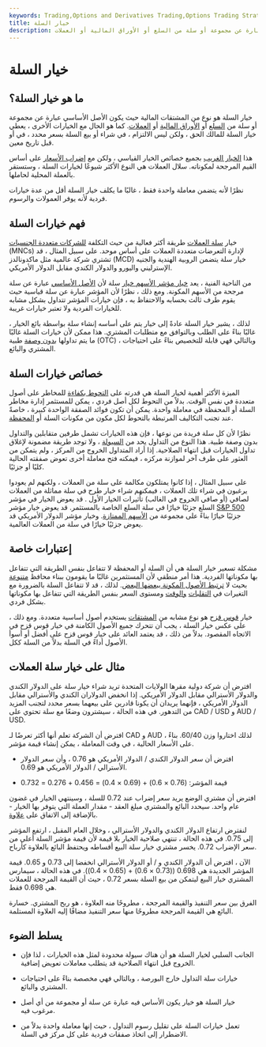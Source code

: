 ```yaml
---
keywords: Trading,Options and Derivatives Trading,Options Trading Strategy and Education,Options and Derivatives,Strategy and Education
title: خيار السلة
description: خيار السلة هو نوع من المشتقات المالية حيث يكون الأصل الأساسي عبارة عن مجموعة أو سلة من السلع أو الأوراق المالية أو العملات.
---
```


# خيار السلة
## ما هو خيار السلة؟

خيار السلة هو نوع من المشتقات المالية حيث يكون الأصل الأساسي عبارة عن مجموعة أو سلة من [السلع](/commodity) أو [الأوراق المالية](/security) أو [العملات](/currency). كما هو الحال مع الخيارات الأخرى ، يعطي خيار السلة للمالك الحق ، ولكن ليس الالتزام ، في شراء أو بيع السلة بسعر محدد ، في أو قبل تاريخ معين.

هذا [الخيار الغريب](/exoticoption) بجميع خصائص الخيار القياسي ، ولكن مع [إضراب الأسعار](/strikeprice) على أساس القيم المرجحة لمكوناته. سلال العملات هي النوع الأكثر شيوعًا لخيارات السلة ، وستستقر بالعملة المحلية لحاملها.

نظرًا لأنه يتضمن معاملة واحدة فقط ، غالبًا ما يكلف خيار السلة أقل من عدة خيارات فردية لأنه يوفر العمولات والرسوم.

## فهم خيارات السلة

خيار [سلة العملات](/currencybasket) طريقة أكثر فعالية من حيث التكلفة [للشركات متعددة الجنسيات](/multinationalcorporation) (MNCs) لإدارة التعرضات متعددة العملات على أساس موحد. على سبيل المثال ، قد تشتري شركة عالمية مثل ماكدونالدز (MCD) خيار سلة يتضمن الروبية الهندية والجنيه الإسترليني واليورو والدولار الكندي مقابل الدولار الأمريكي.

من الناحية الفنية ، يعد [خيار مؤشر الأسهم خيار](/indexoption) سلة لأن [الأصل الأساسي](/underlying-asset) عبارة عن سلة مرجحة من الأسهم المكونة. ومع ذلك ، نظرًا لأن المؤشر عبارة عن سلة قياسية حيث يقوم طرف ثالث بحسابه والاحتفاظ به ، فإن خيارات المؤشر تتداول بشكل مشابه للخيارات الفردية ولا تعتبر خيارات غريبة.

لذلك ، يشير خيار السلة عادةً إلى خيار يتم على أساسه إنشاء سلة بواسطة بائع الخيار ، غالبًا بناءً على الطلب وبالتوافق مع متطلبات المشتري. هذا ممكن لأن خيارات السلة غالبًا ما يتم تداولها [بدون وصفة](/otc) طبية (OTC) ، وبالتالي فهي قابلة للتخصيص بناءً على احتياجات المشتري والبائع.

## خصائص خيارات السلة

الميزة الأكثر أهمية لخيار السلة هي قدرته على [التحوط بكفاءة](/hedge) للمخاطر على أصول متعددة في نفس الوقت. بدلاً من التحوط لكل أصل فردي ، يمكن للمستثمر إدارة مخاطر السلة أو المحفظة في معاملة واحدة. يمكن أن تكون فوائد الصفقة الواحدة كبيرة ، خاصةً عند تجنب التكاليف المرتبطة بالتحوط لكل مكون من مكونات السلة أو [المحفظة](/portfolio).

نظرًا لأن كل سلة فريدة من نوعها ، فإن هذه الخيارات تشمل طرفين متقابلين والتداول بدون وصفة طبية. هذا النوع من التداول يحد من [السيولة](/liquidity) ، ولا توجد طريقة مضمونة لإغلاق تداول الخيارات قبل انتهاء الصلاحية. إذا أراد المتداول الخروج من المركز ، ولم يتمكن من العثور على طرف آخر لموازنة مركزه ، فيمكنه فتح معاملة أخرى تعوض صفقته الحالية كليًا أو جزئيًا.

على سبيل المثال ، إذا كانوا يمتلكون مكالمة على سلة من العملات ، ولكنهم لم يعودوا يرغبون في شراء تلك العملات ، فيمكنهم شراء خيار طرح في سلة مماثلة من العملات لصافي (أو صافي الخروج في الغالب) تأثيرات الخيار الأول . قد يعوض الخيار في مؤشر السلع جزئيًا خيارًا في سلة السلع الخاصة بالمستثمر. قد يعوض خيار مؤشر [S&P 500](/sp) جزئيًا خيارًا بناءً على مجموعة من [الأسهم الممتازة](/bluechipstock). وخيار مؤشر الدولار الأمريكي قد يعوض جزئيًا خيارًا في سلة من العملات العالمية.

## إعتبارات خاصة

مشكلة تسعير خيار السلة هي أن السلة أو المحفظة لا تتفاعل بنفس الطريقة التي تتفاعل بها مكوناتها الفردية. هذا أمر منطقي لأن المستثمرين غالبًا ما يقومون ببناء محافظ [متنوعة](/diversification) بحيث لا [ترتبط الأصول المكونة ببعضها البعض](/correlation). لذلك ، قد لا تتفاعل السلة بالضرورة مع التغيرات في [التقلبات](/volatility) [والوقت](/volatility) ومستوى السعر بنفس الطريقة التي تتفاعل بها مكوناتها بشكل فردي.

خيار [قوس قزح](/rainbowoption) هو نوع مشابه من [المشتقات](/derivative) يستخدم أصول أساسية متعددة. ومع ذلك ، على عكس خيار السلة ، يجب أن تتحرك جميع الأصول الكامنة في خيار قوس قزح في الاتجاه المقصود. بدلاً من ذلك ، قد يعتمد العائد على خيار قوس قزح على أفضل أو أسوأ الأصول أداءً في السلة بدلاً من السلة ككل.

## مثال على خيار سلة العملات

افترض أن شركة دولية مقرها الولايات المتحدة تريد شراء خيار سلة على الدولار الكندي والدولار الأسترالي مقابل الدولار الأمريكي. إذا انخفض الدولاران الكندي والأسترالي مقابل الدولار الأمريكي ، فإنهما يريدان أن يكونا قادرين على بيعهما بسعر محدد لتجنب المزيد من التدهور. في هذه الحالة ، سيشترون وضعًا مع سلة تحتوي على CAD / USD و AUD / USD.

افترض أن الشركة تعلم أنها أكثر تعرضًا لـ CAD و AUD ، لذلك اختاروا وزن 60/40. بناءً على الأسعار الحالية ، في وقت المعاملة ، يمكن إنشاء قيمة مؤشر.

- افترض أن سعر الدولار الكندي / الدولار الأمريكي هو 0.76 ، وأن سعر الدولار الأسترالي / الدولار الأمريكي هو 0.69.

- قيمة المؤشر: (0.76 × 0.6) + (0.69 × 0.4) = 0.456 + 0.276 = 0.732

افترض أن مشتري الوضع يريد سعر إضراب عند 0.72 للسلة ، وسينتهي الخيار في غضون عام واحد. سيحدد البائع والمشتري مبلغ العقد - مقدار العملة التي يتوفر بها الخيار - بالإضافة إلى الاتفاق على [علاوة](/premium).

لنفترض ارتفاع الدولار الكندي والدولار الأسترالي ، وخلال العام المقبل ، ارتفع المؤشر إلى 0.75. في هذه الحالة ، تنتهي صلاحية الخيار بلا قيمة لأن قيمة مؤشر السلة أعلى من سعر الإضراب 0.72. يخسر مشتري خيار سلة البيع أقساطه ويحتفظ البائع بالعلاوة كأرباح.

الآن ، افترض أن الدولار الكندي و / أو الدولار الأسترالي انخفضا إلى 0.73 و 0.65. قيمة المؤشر الجديدة هي 0.698 ((0.73 × 0.6) + (0.65 × 0.4)). في هذه الحالة ، سيمارس المشتري خيار البيع ليتمكن من بيع السلة بسعر 0.72 ، حيث أن القيمة المرجحة للعملات هي 0.698 فقط.

الفرق بين سعر التنفيذ والقيمة المرجحة ، مطروحًا منه العلاوة ، هو ربح المشتري. خسارة البائع هي القيمة المرجحة مطروحًا منها سعر التنفيذ مضافًا إليه العلاوة المستلمة.

## يسلط الضوء

- الجانب السلبي لخيار السلة هو أن هناك سيولة محدودة لمثل هذه الخيارات ، لذا فإن الخروج قبل انتهاء الصلاحية قد يتطلب معاملات تعويض إضافية.

- خيارات سلة التداول خارج البورصة ، وبالتالي فهي مخصصة بناءً على احتياجات المشتري والبائع.

- خيار السلة هو خيار يكون الأساس فيه عبارة عن سلة أو مجموعة من أي أصل مرغوب فيه.

- تعمل خيارات السلة على تقليل رسوم التداول ، حيث إنها معاملة واحدة بدلاً من الاضطرار إلى اتخاذ صفقات فردية على كل مركز في السلة.

